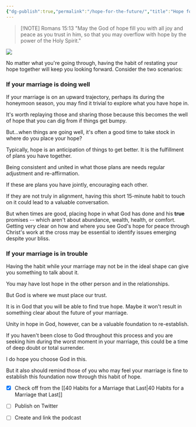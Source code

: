 ```yaml
---
{"dg-publish":true,"permalink":"/hope-for-the-future/","title":"Hope for the future","created":"","updated":""}
---
```


<!-- HTML Meta Tags --> <head><title>Hope for the Future</title> <meta name="description" content="This habit of discussing hope and where it comes from will build a powerful well you can draw upon when things get tough. And it may be that moment things turn around if you are already facing challenges."> <!-- Facebook Meta Tags --> <meta property="og:url" content="https://themarriagehabit.com/hope-for-the-future/"> <meta property="og:type" content="website"> <meta property="og:title" content="Hope for the Future"> <meta property="og:description" content="This habit of discussing hope and where it comes from will build a powerful well you can draw upon when things get tough. And it may be that moment things turn around if you are already facing challenges."> <meta property="og:image" content="https://res.cloudinary.com/dt9hlo5sw/image/upload/v1678914034/obsidian/image_hg9ayg.png"> <!-- Twitter Meta Tags --> <meta name="twitter:card" content="summary_large_image"> <meta property="twitter:domain" content="themarriagehabit.com"> <meta property="twitter:url" content="https://themarriagehabit.com/hope-for-the-future/"> <meta name="twitter:title" content="Hope for the Future"> <meta name="twitter:description" content="This habit of discussing hope and where it comes from will build a powerful well you can draw upon when things get tough. And it may be that moment things turn around if you are already facing challenges."> <meta name="twitter:image" content="https://res.cloudinary.com/dt9hlo5sw/image/upload/v1678914034/obsidian/image_hg9ayg.png"> </head><!-- Meta Tags Generated via https://www.opengraph.xyz -->

> [!NOTE] Romans 15:13
> "May the God of hope fill you with all joy and peace as you trust in him, so that you may overflow with hope by the power of the Holy Spirit."

![](https://res.cloudinary.com/dt9hlo5sw/image/upload/v1678914034/obsidian/image_hg9ayg.png)

<div class="convertful-202420"></div>

No matter what you're going through, having the habit of restating your hope together will keep you looking forward.  Consider the two scenarios:

### If your marriage is doing well
If your marriage is on an upward trajectory, perhaps its during the honeymoon season, you may find it trivial to explore what you have hope in.

It's worth replaying those and sharing those because this becomes the well of hope that you can dig from if things get bumpy.

But...when things are going well, it's often a good time to take stock in where do you place your hope?
<!--- convertful here --->
<div class="convertful-202420"></div>

Typically, hope is an anticipation of things to get better.  It is the fulfillment of plans you have together.

Being consistent and united in what those plans are needs regular adjustment and re-affirmation.

If these are plans you have jointly, encouraging each other.

If they are not truly in alignment, having this short 15-minute habit to touch on it could lead to a valuable conversation.

But when times are good, placing hope in what God has done and his **true** promises -- which aren't about abundance, wealth, health, or comfort.  Getting very clear on how and where you see God's hope for peace through Christ's work at the cross may be essential to identify issues emerging despite your bliss.

### If your marriage is in trouble
Having the habit while your marriage may not be in the ideal shape can give you something to talk about it.

You may have lost hope in the other person and in the relationships.

But God is where we must place our trust.  

It is in God that you will be able to find true hope.  Maybe it won't result in something clear about the future of your marriage.

Unity in hope in God, however, can be a valuable foundation to re-establish.

If you haven't been close to God throughout this process and you are seeking him during the worst moment in your marriage, this could be a time of deep doubt or total surrender.

I do hope you choose God in this.

But it also should remind those of you who may feel your marriage is fine to establish this foundation now through this habit of hope.
 


- [x] Check off from the [[40 Habits for a Marriage that Last\|40 Habits for a Marriage that Last]]
- [ ] Publish on Twitter
- [ ] Create and link the podcast



